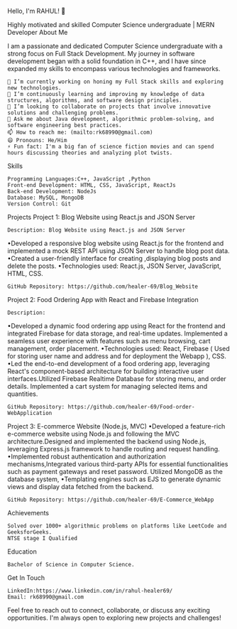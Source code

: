 Hello, I'm RAHUL! 👋

Highly motivated and skilled Computer Science undergraduate | MERN Developer 
About Me

I am a passionate and dedicated Computer Science undergraduate with a strong focus on Full Stack Development. My journey in software development began with a solid foundation in C++, and I have since expanded my skills to encompass various technologies and frameworks.

    🔭 I’m currently working on honing my Full Stack skills and exploring new technologies.
    🌱 I’m continuously learning and improving my knowledge of data structures, algorithms, and software design principles.
    👯 I’m looking to collaborate on projects that involve innovative solutions and challenging problems.
    💬 Ask me about Java development, algorithmic problem-solving, and software engineering best practices.
    📫 How to reach me: (mailto:rk68990@gmail.com)
    😄 Pronouns: He/Him
    ⚡ Fun fact: I'm a big fan of science fiction movies and can spend hours discussing theories and analyzing plot twists.


Skills

    Programming Languages:C++, JavaScript ,Python
    Front-end Development: HTML, CSS, JavaScript, ReactJs
    Back-end Development: NodeJs
    Database: MySQL, MongoDB
    Version Control: Git

Projects
Project 1: Blog Website using React.js and JSON Server

    Description: Blog Website using React.js and JSON Server
•Developed a responsive blog website using React.js for the frontend and implemented a mock REST API
using JSON Server to handle blog post data.
•Created a user-friendly interface for creating ,displaying blog posts and delete the posts.
•Technologies used: React.js, JSON Server, JavaScript, HTML, CSS.

    GitHub Repository: https://github.com/healer-69/Blog_Website

Project 2: Food Ordering App with React and Firebase Integration

    Description: 
•Developed a dynamic food ordering app using React for the frontend and integrated Firebase for data
storage, and real-time updates. Implemented a seamless user experience with features such as menu
browsing, cart management, order placement.
•Technologies used: React, Firebase ( Used for storing user name and address and for deployment the
Webapp ), CSS.
•Led the end-to-end development of a food ordering app, leveraging React's component-based architecture
for building interactive user interfaces.Utilized Firebase Realtime Database for storing menu, and order
details. Implemented a cart system for managing selected items and quantities.

    GitHub Repository: https://github.com/healer-69/Food-order-WebApplication
    
Project 3: E-commerce Website (Node.js, MVC)
•Developed a feature-rich e-commerce website using Node.js and following the MVC architecture.Designed
and implemented the backend using Node.js, leveraging Express.js framework to handle routing and
request handling.
•Implemented robust authentication and authorization mechanisms,Integrated various third-party APIs for
essential functionalities such as payment gateways and reset password. Utilized MongoDB as the database
system,
•Templating engines such as EJS to generate dynamic views and display data fetched from the backend.

    GitHub Repository: https://github.com/healer-69/E-Commerce_WebApp
    
Achievements

    Solved over 1000+ algorithmic problems on platforms like LeetCode and GeeksforGeeks.
    NTSE stage I Qualified

Education

    Bachelor of Science in Computer Science.

Get In Touch

    LinkedIn:https://www.linkedin.com/in/rahul-healer69/
    Email: rk68990@gmail.com

Feel free to reach out to connect, collaborate, or discuss any exciting opportunities. I'm always open to exploring new projects and challenges!
